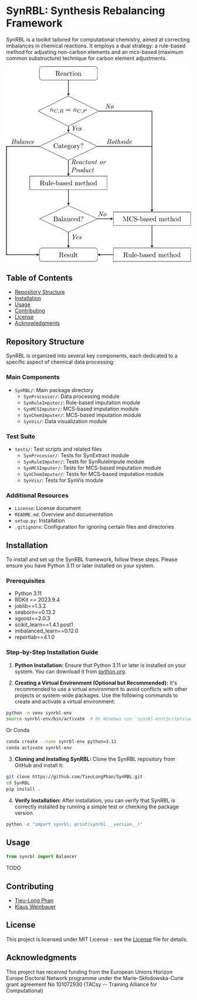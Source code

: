 # SynRBL: Synthesis Rebalancing Framework

SynRBL is a toolkit tailored for computational chemistry, aimed at correcting imbalances in chemical reactions. It employs a dual strategy: a rule-based method for adjusting non-carbon elements and an mcs-based (maximum common substructure) technique for carbon element adjustments.

![screenshot](./Docs/Images/Flowchart.png)


## Table of Contents
- [Repository Structure](#repository-structure)
- [Installation](#installation)
- [Usage](#usage)
- [Contributing](#contributing)
- [License](#license)
- [Acknowledgments](#acknowledgments)

## Repository Structure

SynRBL is organized into several key components, each dedicated to a specific aspect of chemical data processing:

### Main Components

- `SynRBL/`: Main package directory
  - `SynProcessor/`: Data processing module
  - `SynRuleImputer/`: Rule-based imputation module
  - `SynMCSImputer/`: MCS-based imputation module
  - `SynChemImputer/`: MCS-based imputation module
  - `SynVis/`: Data visualization module

### Test Suite

- `tests/`: Test scripts and related files
  - `SynProcessor/`: Tests for SynExtract module
  - `SynRuleImputer/`: Tests for SynRuleImpute module
  - `SynMCSImputer/`: Tests for MCS-based imputation module
  - `SynChemImputer/`: Tests for MCS-based imputation module
  - `SynVis/`: Tests for SynVis module

### Additional Resources

- `License`: License document
- `README.md`: Overview and documentation
- `setup.py`: Installation
- `.gitignore`: Configuration for ignoring certain files and directories

## Installation

To install and set up the SynRBL framework, follow these steps. Please ensure you have Python 3.11 or later installed on your system.

### Prerequisites

- Python 3.11
- RDKit == 2023.9.4
- joblib==1.3.2
- seaborn==0.13.2
- xgoost==2.0.3
- scikit_learn==1.4.1.post1
- imbalanced_learn==0.12.0
- reportlab==4.1.0


### Step-by-Step Installation Guide

1. **Python Installation:**
  Ensure that Python 3.11 or later is installed on your system. You can download it from [python.org](https://www.python.org/downloads/).

2. **Creating a Virtual Environment (Optional but Recommended):**
  It's recommended to use a virtual environment to avoid conflicts with other projects or system-wide packages. Use the following commands to create and activate a virtual environment:

  ```bash
  python -m venv synrbl-env
  source synrbl-env/bin/activate  # On Windows use `synrbl-env\Scripts\activate`
  ```
  Or Conda

  ```bash
  conda create --name synrbl-env python=3.11
  conda activate synrbl-env
  ```

3. **Cloning and Installing SynRBL:**
  Clone the SynRBL repository from GitHub and install it:

  ```bash
  git clone https://github.com/TieuLongPhan/SynRBL.git
  cd SynRBL
  pip install .
  ```

4. **Verify Installation:**
  After installation, you can verify that SynRBL is correctly installed by running a simple test or checking the package version.

  ```python
  python -c "import synrbl; print(synrbl.__version__)"
  ```

## Usage

  ```python
  from synrbl import Balancer
  ```


TODO

## Contributing
- [Tieu-Long Phan](https://tieulongphan.github.io/)
- [Klaus Weinbauer](https://github.com/klausweinbauer)

## License

This project is licensed under MIT License - see the [License](LICENSE) file for details.

## Acknowledgments

This project has received funding from the European Unions Horizon Europe Doctoral Network programme under the Marie-Skłodowska-Curie grant agreement No 101072930 (TACsy -- Training Alliance for Computational)
